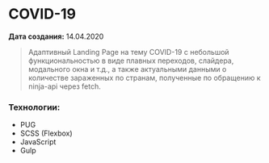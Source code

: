 ﻿# COVID-19

**Дата создания:** 14.04.2020

> Адаптивный Landing Page на тему COVID-19 с небольшой функциональностью в виде плавных
> переходов, слайдера, модального окна и т.д., а также актуальными данными о количестве
> зараженных по странам, полученные по обращению к ninja-api через fetch.

### Технологии:

- PUG
- SCSS (Flexbox)
- JavaScript
- Gulp
